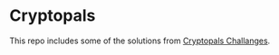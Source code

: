 # Cryptopals

This repo includes some of the solutions from [Cryptopals Challanges](https://cryptopals.com/).
